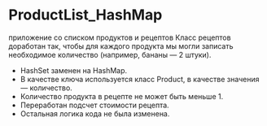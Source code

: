 # ProductList_HashMap
приложение со списком продуктов и рецептов
Класс рецептов доработан так, чтобы для каждого продукта мы могли записать необходимое количество (например, бананы — 2 штуки).
- HashSet заменен на HashMap.
- В качестве ключа используется класс Product, в качестве значения — количество.
- Количество продукта в рецепте не может быть меньше 1.
- Переработан подсчет стоимости рецепта.
- Остальная логика кода не была изменена.

